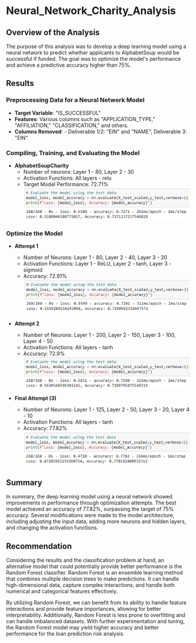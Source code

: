 # Neural_Network_Charity_Analysis

## Overview of the Analysis
The purpose of this analysis was to develop a deep learning model using a neural network to predict whether applicants to AlphabetSoup would be successful if funded. The goal was to optimize the model's performance and achieve a predictive accuracy higher than 75%.

## Results

### Preprocessing Data for a Neural Network Model
- **Target Variable**: "IS_SUCCESSFUL"
- **Features**: Various columns such as "APPLICATION_TYPE," "AFFILIATION," "CLASSIFICATION," and others.
- **Columns Removed**: - Deliverable 1/2: "EIN" and "NAME", Deliverable 3: "EIN"

### Compiling, Training, and Evaluating the Model
- **AlphabetSoupCharity**
  - Number of neurons: Layer 1 - 80, Layer 2 - 30
  - Activation Functions: All layers - relu
  - Target Model Performance: 72.71%
  ![AlphabetSoupCharity_ModelAccuracy](Screenshots/AlphabetSoupCharity_EvaluateTheModel.png)

### Optimize the Model
- **Attempt 1**
  - Number of Neurons: Layer 1 - 80, Layer 2 - 40, Layer 3 - 20
  - Activation Functions: Layer 1 - ReLU, Layer 2 - tanh, Layer 3 - sigmoid
  - Accuracy: 72.91%
  ![AlphabetSoupCharity_Optimization_Try1_ModelAccuracy](Screenshots/AlphabetSoupCharity_Optimization_Try1_EvaluateTheModel.png)

- **Attempt 2**
  - Number of Neurons: Layer 1 - 200, Layer 2 - 150, Layer 3 - 100, Layer 4 - 50
  - Activation Functions: All layers - tanh
  - Accuracy: 72.9%
  ![AlphabetSoupCharity_Optimization_Try2_ModelAccuracy](Screenshots/AlphabetSoupCharity_Optimization_Try2_EvaluateTheModel.png)

- **Final Attempt (3)**
  - Number of Neurons: Layer 1 - 125, Layer 2 - 50, Layer 3 - 20, Layer 4 - 10
  - Activation Functions: All layers - tanh
  - Accuracy: 77.82%
  ![AlphabetSoupCharity_Optimization_ModelAccuracy](Screenshots/AlphabetSoupCharity_Optimization_EvaluateTheModel.png)

## Summary
In summary, the deep learning model using a neural network showed improvements in performance through optimization attempts. The best model achieved an accuracy of 77.82%, surpassing the target of 75% accuracy. Several modifications were made to the model architecture, including adjusting the input data, adding more neurons and hidden layers, and changing the activation functions.

## Recommendation
Considering the results and the classification problem at hand, an alternative model that could potentially provide better performance is the Random Forest classifier. Random Forest is an ensemble learning method that combines multiple decision trees to make predictions. It can handle high-dimensional data, capture complex interactions, and handle both numerical and categorical features effectively.

By utilizing Random Forest, we can benefit from its ability to handle feature interactions and provide feature importances, allowing for better interpretability. Additionally, Random Forest is less prone to overfitting and can handle imbalanced datasets. With further experimentation and tuning, the Random Forest model may yield higher accuracy and better performance for the loan prediction risk analysis.

